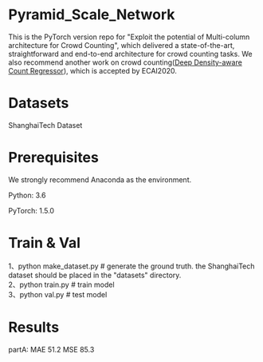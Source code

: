 # Pyramid_Scale_Network
This is the PyTorch version repo for "Exploit the potential of Multi-column architecture for Crowd Counting", which delivered a state-of-the-art, straightforward and end-to-end architecture for crowd counting tasks. We also recommend another work on crowd counting([Deep Density-aware Count Regressor](https://github.com/GeorgeChenZJ/deepcount)), which is accepted by ECAI2020.

# Datasets
ShanghaiTech Dataset

# Prerequisites
We strongly recommend Anaconda as the environment.  
  
Python: 3.6  
  
PyTorch: 1.5.0

# Train & Val
1、python make_dataset.py # generate the ground truth. the ShanghaiTech dataset should be placed in the "datasets" directory.  
2、python train.py # train model  
3、python val.py # test model

# Results
partA: MAE 51.2 MSE 85.3  
  

